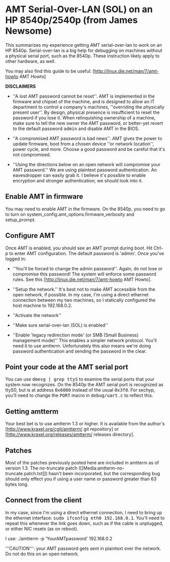 # AMT Serial-Over-LAN (SOL) on an HP 8540p/2540p  (from James Newsome)

This summarizes my experience getting AMT serial-over-lan to work on an HP 8540p. Serial-over-lan is a big help for debugging on machines without a physical serial port, such as the 8540p. These instruction likely apply to other hardware, as well.

You may also find this guide to be useful: [http://linux.die.net/man/7/amt-howto AMT Howto]

**DISCLAIMERS**

* ''A lost AMT password cannot be reset''. AMT is implemented in the firmware and chipset of the machine, and is designed to allow an IT department to control a company's machines, ''overriding the physically present user''. By design, physical presence is insufficient to reset the password if you lose it. When relinquishing ownership of a machine, make sure to tell the new owner the AMT password, or better-yet revert to the default password <tt>admin</tt> and disable AMT in the BIOS.

* ''A compromised AMT password is bad news''. AMT gives the power to update firmware, boot from a chosen device ''or network location'', power cycle, and more. Choose a good password and be careful that it's not compromised.

* ''Using the directions below on an open network will compromise your AMT password.'' We are using plaintext password authentication. An eavesdropper can easily grab it. I believe it's possible to enable encryption and stronger authentication; we should look into it.

## Enable AMT in firmware

You may need to enable AMT in the firmware. On the 8540p, you need to go to turn on system_config.amt_options.firmware_verbosity and setup_prompt.

## Configure AMT

Once AMT is enabled, you should see an AMT prompt during boot. Hit Ctrl-p to enter AMT configuration. The default password is 'admin'. Once you've logged in:

* ''You'll be forced to change the admin password''. Again, do not lose or compromise this password! The system will enforce some password rules. See this [http://linux.die.net/man/7/amt-howto AMT Howto].

* ''Setup the network.'' It's best not to make AMT accessible from the open network, if possible. In my case, I'm using a direct ethernet connection between my two machines, so I statically configured the host machine to 192.168.0.2.

* ''Activate the network''

* ''Make sure serial-over-lan (SOL) is enabled''

* ''Enable 'legacy redirection mode' (or SMB (Small Business) management mode)'' This enables a simpler network protocol. You'll need it to use amtterm. Unfortunately this also means we're doing password authentication and sending the password in the clear.

## Point your code at the AMT serial port

You can use <tt>dmesg | grep ttyS</tt> to examine the serial ports that your system now recognizes. On the 8540p the AMT serial port is recognized as ttyS0, but is at address <tt>0x6080</tt> instead of the usual <tt>0x3f8</tt>. For sechyp, you'll need to change the <tt>PORT</tt> macro in <tt>debug/uart.c</tt> to reflect this.

## Getting amtterm

Your best bet is to use amtterm 1.3 or higher. It is available from the author's [http://www.kraxel.org/cgit/amtterm/ git repository] or [http://www.kraxel.org/releases/amtterm/ releases directory].

## Patches

Most of the patches previously posted here are included in amtterm as of version 1.3. The no-truncate patch ([[Media:amtterm-no-truncate.patch.txt]]) hasn't been incorporated, but the corresponding bug should only effect you if using a user name or password greater than 63 bytes long.

## Connect from the client

In my case, since I'm using a direct ethernet connection, I need to bring up the ethernet interface: <tt>sudo ifconfig eth0 192.168.0.1</tt>. You'll need to repeat this whenever the link goes down, such as if the cable is unplugged, or either NIC resets (as on reboot).

I use: ./amtterm -p 'YourAMTpassword' 192.168.0.2

'''CAUTION''': your AMT password gets sent in plaintext over the network. Do not do this on an open network.
